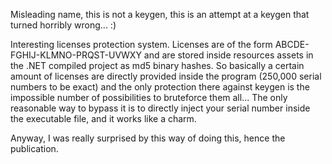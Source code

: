 Misleading name, this is not a keygen, this is an attempt at a keygen that turned horribly wrong... :)

Interesting licenses protection system.
Licenses are of the form ABCDE-FGHIJ-KLMNO-PRQST-UVWXY and are stored inside resources assets in the .NET compiled project as md5 binary hashes.
So basically a certain amount of licenses are directly provided inside the program (250,000 serial numbers to be exact) and the only protection there against keygen is the impossible number of possibilities to bruteforce them all...
The only reasonable way to bypass it is to directly inject your serial number inside the executable file, and it works like a charm.

Anyway, I was really surprised by this way of doing this, hence the publication.
